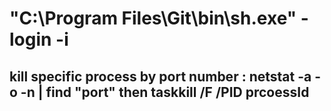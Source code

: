 # "C:\Program Files\Git\bin\sh.exe" -login -i

## kill specific process by port number : netstat -a -o -n | find "port" then taskkill /F /PID prcoessId
